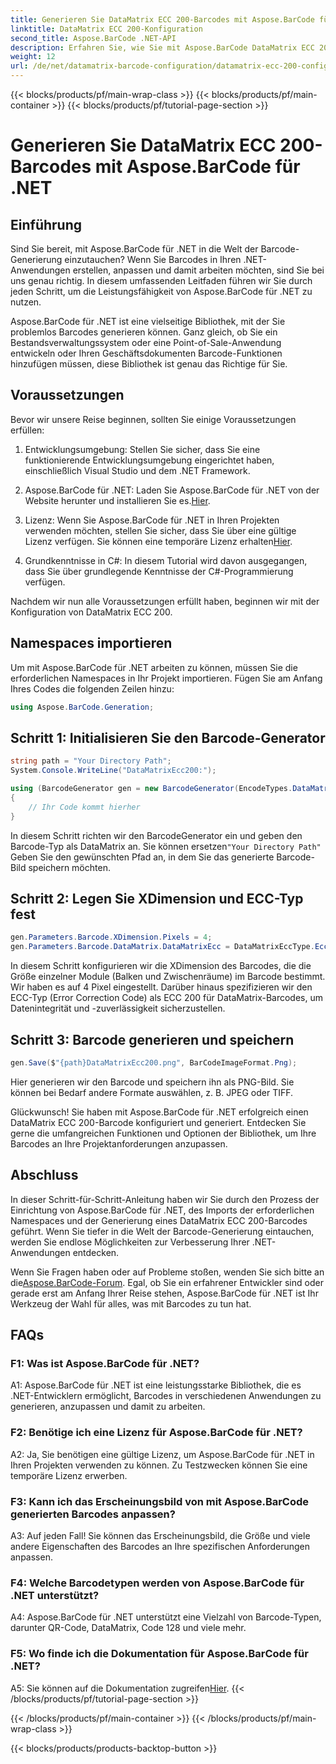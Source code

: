 ```yaml
---
title: Generieren Sie DataMatrix ECC 200-Barcodes mit Aspose.BarCode für .NET
linktitle: DataMatrix ECC 200-Konfiguration
second_title: Aspose.BarCode .NET-API
description: Erfahren Sie, wie Sie mit Aspose.BarCode DataMatrix ECC 200-Barcodes in .NET generieren. Optimieren Sie Abläufe durch effiziente Barcode-Erstellung.
weight: 12
url: /de/net/datamatrix-barcode-configuration/datamatrix-ecc-200-configuration/
---
```


{{< blocks/products/pf/main-wrap-class >}}
{{< blocks/products/pf/main-container >}}
{{< blocks/products/pf/tutorial-page-section >}}

# Generieren Sie DataMatrix ECC 200-Barcodes mit Aspose.BarCode für .NET

## Einführung

Sind Sie bereit, mit Aspose.BarCode für .NET in die Welt der Barcode-Generierung einzutauchen? Wenn Sie Barcodes in Ihren .NET-Anwendungen erstellen, anpassen und damit arbeiten möchten, sind Sie bei uns genau richtig. In diesem umfassenden Leitfaden führen wir Sie durch jeden Schritt, um die Leistungsfähigkeit von Aspose.BarCode für .NET zu nutzen.

Aspose.BarCode für .NET ist eine vielseitige Bibliothek, mit der Sie problemlos Barcodes generieren können. Ganz gleich, ob Sie ein Bestandsverwaltungssystem oder eine Point-of-Sale-Anwendung entwickeln oder Ihren Geschäftsdokumenten Barcode-Funktionen hinzufügen müssen, diese Bibliothek ist genau das Richtige für Sie.

## Voraussetzungen

Bevor wir unsere Reise beginnen, sollten Sie einige Voraussetzungen erfüllen:

1. Entwicklungsumgebung: Stellen Sie sicher, dass Sie eine funktionierende Entwicklungsumgebung eingerichtet haben, einschließlich Visual Studio und dem .NET Framework.

2.  Aspose.BarCode für .NET: Laden Sie Aspose.BarCode für .NET von der Website herunter und installieren Sie es.[Hier](https://releases.aspose.com/barcode/net/).

3.  Lizenz: Wenn Sie Aspose.BarCode für .NET in Ihren Projekten verwenden möchten, stellen Sie sicher, dass Sie über eine gültige Lizenz verfügen. Sie können eine temporäre Lizenz erhalten[Hier](https://purchase.aspose.com/temporary-license/).

4. Grundkenntnisse in C#: In diesem Tutorial wird davon ausgegangen, dass Sie über grundlegende Kenntnisse der C#-Programmierung verfügen.

Nachdem wir nun alle Voraussetzungen erfüllt haben, beginnen wir mit der Konfiguration von DataMatrix ECC 200.

## Namespaces importieren

Um mit Aspose.BarCode für .NET arbeiten zu können, müssen Sie die erforderlichen Namespaces in Ihr Projekt importieren. Fügen Sie am Anfang Ihres Codes die folgenden Zeilen hinzu:

```csharp
using Aspose.BarCode.Generation;
```

## Schritt 1: Initialisieren Sie den Barcode-Generator

```csharp
string path = "Your Directory Path";
System.Console.WriteLine("DataMatrixEcc200:");

using (BarcodeGenerator gen = new BarcodeGenerator(EncodeTypes.DataMatrix, "Åspóse.Barcóde©"))
{
    // Ihr Code kommt hierher
}
```

 In diesem Schritt richten wir den BarcodeGenerator ein und geben den Barcode-Typ als DataMatrix an. Sie können ersetzen`"Your Directory Path"` Geben Sie den gewünschten Pfad an, in dem Sie das generierte Barcode-Bild speichern möchten.

## Schritt 2: Legen Sie XDimension und ECC-Typ fest

```csharp
gen.Parameters.Barcode.XDimension.Pixels = 4;
gen.Parameters.Barcode.DataMatrix.DataMatrixEcc = DataMatrixEccType.Ecc200;
```

In diesem Schritt konfigurieren wir die XDimension des Barcodes, die die Größe einzelner Module (Balken und Zwischenräume) im Barcode bestimmt. Wir haben es auf 4 Pixel eingestellt. Darüber hinaus spezifizieren wir den ECC-Typ (Error Correction Code) als ECC 200 für DataMatrix-Barcodes, um Datenintegrität und -zuverlässigkeit sicherzustellen.

## Schritt 3: Barcode generieren und speichern

```csharp
gen.Save($"{path}DataMatrixEcc200.png", BarCodeImageFormat.Png);
```

Hier generieren wir den Barcode und speichern ihn als PNG-Bild. Sie können bei Bedarf andere Formate auswählen, z. B. JPEG oder TIFF.

Glückwunsch! Sie haben mit Aspose.BarCode für .NET erfolgreich einen DataMatrix ECC 200-Barcode konfiguriert und generiert. Entdecken Sie gerne die umfangreichen Funktionen und Optionen der Bibliothek, um Ihre Barcodes an Ihre Projektanforderungen anzupassen.

## Abschluss

In dieser Schritt-für-Schritt-Anleitung haben wir Sie durch den Prozess der Einrichtung von Aspose.BarCode für .NET, des Imports der erforderlichen Namespaces und der Generierung eines DataMatrix ECC 200-Barcodes geführt. Wenn Sie tiefer in die Welt der Barcode-Generierung eintauchen, werden Sie endlose Möglichkeiten zur Verbesserung Ihrer .NET-Anwendungen entdecken.

 Wenn Sie Fragen haben oder auf Probleme stoßen, wenden Sie sich bitte an die[Aspose.BarCode-Forum](https://forum.aspose.com/c/barcode/13). Egal, ob Sie ein erfahrener Entwickler sind oder gerade erst am Anfang Ihrer Reise stehen, Aspose.BarCode für .NET ist Ihr Werkzeug der Wahl für alles, was mit Barcodes zu tun hat.

## FAQs

### F1: Was ist Aspose.BarCode für .NET?

A1: Aspose.BarCode für .NET ist eine leistungsstarke Bibliothek, die es .NET-Entwicklern ermöglicht, Barcodes in verschiedenen Anwendungen zu generieren, anzupassen und damit zu arbeiten.

### F2: Benötige ich eine Lizenz für Aspose.BarCode für .NET?

A2: Ja, Sie benötigen eine gültige Lizenz, um Aspose.BarCode für .NET in Ihren Projekten verwenden zu können. Zu Testzwecken können Sie eine temporäre Lizenz erwerben.

### F3: Kann ich das Erscheinungsbild von mit Aspose.BarCode generierten Barcodes anpassen?

A3: Auf jeden Fall! Sie können das Erscheinungsbild, die Größe und viele andere Eigenschaften des Barcodes an Ihre spezifischen Anforderungen anpassen.

### F4: Welche Barcodetypen werden von Aspose.BarCode für .NET unterstützt?

A4: Aspose.BarCode für .NET unterstützt eine Vielzahl von Barcode-Typen, darunter QR-Code, DataMatrix, Code 128 und viele mehr.

### F5: Wo finde ich die Dokumentation für Aspose.BarCode für .NET?

 A5: Sie können auf die Dokumentation zugreifen[Hier](https://reference.aspose.com/barcode/net/).
{{< /blocks/products/pf/tutorial-page-section >}}

{{< /blocks/products/pf/main-container >}}
{{< /blocks/products/pf/main-wrap-class >}}

{{< blocks/products/products-backtop-button >}}
